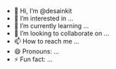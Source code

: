- 👋 Hi, I’m @desainkit
- 👀 I’m interested in ...
- 🌱 I’m currently learning ...
- 💞️ I’m looking to collaborate on ...
- 📫 How to reach me ...
- 😄 Pronouns: ...
- ⚡ Fun fact: ...

<!---
desainkit/desainkit is a ✨ special ✨ repository because its `README.md` (this file) appears on your GitHub profile.
You can click the Preview link to take a look at your changes.
--->
